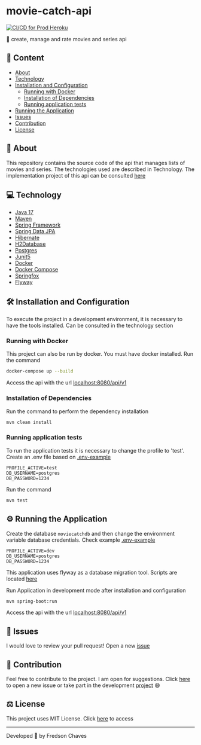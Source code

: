 # movie-catch-api

[![CI/CD for Prod Heroku](https://github.com/fredsonchaves07/movie-catch-api/actions/workflows/prod.yml/badge.svg?branch=main)](https://github.com/fredsonchaves07/movie-catch-api/actions/workflows/prod.yml)

🍿 create, manage and rate movies and series api


## 📌 Content

- [About](#-about)
- [Technology](#-technology)
- [Installation and Configuration](#%EF%B8%8F-installation-and-configuration)
    - [Running with Docker](#running-with-docker)
    - [Installation of Dependencies](#installation-of-dependencies)
    - [Running application tests](#running-application-tests)
- [Running the Application](#%EF%B8%8F-running-the-application)
- [Issues](#-issues)
- [Contribution](#-contribution)
- [License](#%EF%B8%8F-license)

## 🚀 About

This repository contains the source code of the api that manages lists of movies and series. The technologies used are
described in Technology. The implementation project of this api can be
consulted [here](https://github.com/fredsonchaves07/movie-catch-api/projects/1)

## 💻 Technology

- [Java 17](https://www.java.com/en/)
- [Maven](https://maven.apache.org/)
- [Spring Framework](https://spring.io/)
- [Spring Data JPA](https://spring.io/projects/spring-data-jpa)
- [Hibernate](https://hibernate.org/)
- [H2Database](https://www.h2database.com/html/main.html)
- [Postgres](https://www.postgresql.org/)
- [Junit5](https://junit.org/junit5/)
- [Docker](https://www.docker.com/)
- [Docker Compose](https://docs.docker.com/compose/)
- [Springfox](https://springfox.github.io/springfox/docs/current/)
- [Flyway](https://flywaydb.org/)

## 🛠️ Installation and Configuration

To execute the project in a development environment, it is necessary to have the tools installed. Can be consulted in
the technology section

### Running with Docker

This project can also be run by docker. You must have docker installed.
Run the command

```bash
docker-compose up --build
```

Access the api with the url [localhost:8080/api/v1](localhost:8080/api/v1)

### Installation of Dependencies

Run the command to perform the dependency installation

```bash
mvn clean install
```

### Running application tests

To run the application tests it is necessary to change the profile to 'test'. Create an .env file based
on [.env-example](https://github.com/fredsonchaves07/movie-catch-api/blob/main/.env-example)

```properties
PROFILE_ACTIVE=test
DB_USERNAME=postgres
DB_PASSWORD=1234
```

Run the command

```bash
mvn test
```

## ⚙️ Running the Application

Create the database `moviecatchdb` and then change the environment variable database credentials. Check
example [.env-example](https://github.com/fredsonchaves07/movie-catch-api/blob/main/.env-example)

```properties
PROFILE_ACTIVE=dev
DB_USERNAME=postgres
DB_PASSWORD=1234
```

This application uses flyway as a database migration tool.
Scripts are located [here](https://github.com/fredsonchaves07/movie-catch-api/tree/main/src/main/resources/db/migration)

Run Application in development mode after installation and configuration

```bash
mvn spring-boot:run
```

Access the api with the url [localhost:8080/api/v1](localhost:8080/api/v1)

## 🐛 Issues

I would love to review your pull request! Open a new [issue](https://github.com/fredsonchaves07/movie-catch-api/issues)

## 🤝 Contribution

Feel free to contribute to the project. I am open for suggestions.
Click [here](https://github.com/fredsonchaves07/movie-catch-api/issues) to open a new issue or take part in the
development [project](https://github.com/fredsonchaves07/movie-catch-api/projects/1) 😄

## ⚖️ License

This project uses MIT License. Click [here](https://github.com/fredsonchaves07/movie-catch-api/blob/main/LICENSE) to
access

---
Developed 💙 by Fredson Chaves
